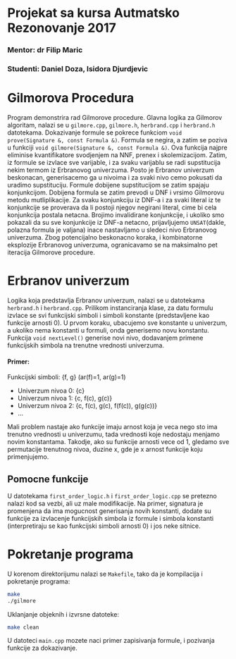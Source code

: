 # Projekat sa kursa Autmatsko Rezonovanje 2017
### Mentor: dr Filip Maric
### Studenti: Daniel Doza, Isidora Djurdjevic

# Gilmorova Procedura
Program demonstrira rad Gilmorove procedure. Glavna logika za Gilmorov algoritam, nalazi se u `gilmore.cpp`, `gilmore.h`,
`herbrand.cpp` i `herbrand.h` datotekama. Dokazivanje formule se pokrece funkciom `void prove(Signature &, const Formula &)`.
Formula se negira, a zatim se poziva u funkciji `void gilmore(Signature &, const Formula &)`. Ova funkcija najpre eliminise
kvantifikatore svodjenjem na NNF, prenex i skolemizacijom. Zatim, iz formule se izvlace sve varijable, i za svaku varijablu se radi
supstitucija nekim termom iz Erbranovog univerzuma. Posto je Erbranov univerzum beskonacan, generisacemo ga u nivoima i za
svaki nivo cemo pokusati da uradimo supstituciju. Formule dobijene supstitucijom se zatim spajaju konjunkcijom. Dobijena
formula se zatim prevodi u DNF i vrsimo Gilmorovu metodu mutliplikacije. Za svaku konjunkciju iz DNF-a i za svaki literal iz te
konjunkcije se proverava da li postoji njegov negirani literal, cime bi cela konjunkcija postala netacna. Brojimo invalidirane
konjunkcije, i ukoliko smo pokazali da su sve konjunkcije iz DNF-a netacno, prijavljujemo `UNSAT`(dakle, polazna formula je valjana)
inace nastavljamo u sledeci nivo Erbranovog univerzuma. Zbog potencijalno beskonacno koraka, i kombinatorne eksplozije Erbranovog
univerzuma, ogranicavamo se na maksimalno pet iteracija Gilmorove procedure.
# Erbranov univerzum
Logika koja predstavlja Erbranov univerzum, nalazi se u datotekama `herbrand.h` i `herbrand.cpp`. Prilikom instanciranja klase,
za datu formulu izvlace se svi funkcijski simboli i simboli konstante (predstavljene kao funkcije arnosti 0). U prvom koraku,
ubacujemo sve konstante u univerzum, a ukoliko nema konstanti u formuli, onda generisemo novu konstantu. Funkcija `void nextLevel()`
generise novi nivo, dodavanjem primene funkcijskih simbola na trenutne vrednosti univerzuma.
#### Primer:
Funkcijski simboli: {f, g} (ar(f)=1, ar(g)=1)
- Univerzum nivoa 0: {c}
- Univerzum nivoa 1: {c, f(c), g(c)}
- Univerzum nivoa 2: {c, f(c), g(c), f(f(c)), g(g(c))}
- ...

Mali problem nastaje ako funkcije imaju arnost koja je veca nego sto ima trenutno vrednosti u univerzumu, tada vrednosti koje nedostaju
menjamo novim konstantama. Takodje, ako su funkcije arnosti vece od 1, gledamo sve permutacije trenutnog nivoa, duzine x, gde je x
arnost funkcije koju primenjujemo.

## Pomocne funkcije
U datotekama `first_order_logic.h` i `first_order_logic.cpp` se pretezno nalazi kod sa vezbi, ali uz male modifikacije. Na primer,
signatura je promenjena da ima mogucnost generisanja novih konstanti, dodate su funkcije za izvlacenje funkcijskih simbola iz formule
i simbola konstanti (interpretiraju se kao funkcijski simboli arnosti 0) i jos neke sitnice.

# Pokretanje programa
U korenom direktorijumu nalazi se `Makefile`, tako da je kompilacija i pokretanje programa:
```bash
make
./gilmore
```
Uklanjanje objeknih i izvrsne datoteke:
```bash
make clean
```
U datoteci `main.cpp` mozete naci primer zapisivanja formule, i pozivanja funkcije za dokazivanje.
